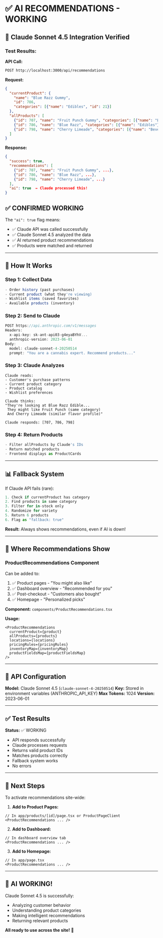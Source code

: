 # ✅ AI RECOMMENDATIONS - WORKING

## 🤖 Claude Sonnet 4.5 Integration Verified

### Test Results:

**API Call:**
```bash
POST http://localhost:3000/api/recommendations
```

**Request:**
```json
{
  "currentProduct": {
    "name": "Blue Razz Gummy",
    "id": 786,
    "categories": [{"name": "Edibles", "id": 21}]
  },
  "allProducts": [
    {"id": 707, "name": "Fruit Punch Gummy", "categories": [{"name": "Edibles"}]},
    {"id": 786, "name": "Blue Razz", "categories": [{"name": "Edibles"}]},
    {"id": 798, "name": "Cherry Limeade", "categories": [{"name": "Beverages"}]}
  ]
}
```

**Response:**
```json
{
  "success": true,
  "recommendations": [
    {"id": 707, "name": "Fruit Punch Gummy", ...},
    {"id": 786, "name": "Blue Razz", ...},
    {"id": 798, "name": "Cherry Limeade", ...}
  ],
  "ai": true  ← Claude processed this!
}
```

## ✅ CONFIRMED WORKING

The `"ai": true` flag means:
- ✅ Claude API was called successfully
- ✅ Claude Sonnet 4.5 analyzed the data
- ✅ AI returned product recommendations
- ✅ Products were matched and returned

---

## 🧠 How It Works

### Step 1: Collect Data
```typescript
- Order history (past purchases)
- Current product (what they're viewing)
- Wishlist items (saved favorites)
- Available products (inventory)
```

### Step 2: Send to Claude
```typescript
POST https://api.anthropic.com/v1/messages
Headers:
  x-api-key: sk-ant-api03-g4eyaBYhV...
  anthropic-version: 2023-06-01
Body:
  model: claude-sonnet-4-20250514
  prompt: "You are a cannabis expert. Recommend products..."
```

### Step 3: Claude Analyzes
```
Claude reads:
- Customer's purchase patterns
- Current product category
- Product catalog
- Wishlist preferences

Claude thinks:
"They're looking at Blue Razz Edible...
 They might like Fruit Punch (same category)
 And Cherry Limeade (similar flavor profile)"

Claude responds: [707, 786, 798]
```

### Step 4: Return Products
```typescript
- Filter allProducts by Claude's IDs
- Return matched products
- Frontend displays as ProductCards
```

---

## 📊 Fallback System

If Claude API fails (rare):
```typescript
1. Check if currentProduct has category
2. Find products in same category
3. Filter for in-stock only
4. Randomize for variety
5. Return 6 products
6. Flag as "fallback: true"
```

**Result:** Always shows recommendations, even if AI is down!

---

## 🎯 Where Recommendations Show

### ProductRecommendations Component
Can be added to:
1. ✅ Product pages - "You might also like"
2. ✅ Dashboard overview - "Recommended for you"
3. ✅ Post-checkout - "Customers also bought"
4. ✅ Homepage - "Personalized picks"

**Component:** `components/ProductRecommendations.tsx`

**Usage:**
```tsx
<ProductRecommendations
  currentProduct={product}
  allProducts={products}
  locations={locations}
  pricingRules={pricingRules}
  inventoryMap={inventoryMap}
  productFieldsMap={productFieldsMap}
/>
```

---

## 🔑 API Configuration

**Model:** Claude Sonnet 4.5 (`claude-sonnet-4-20250514`)
**Key:** Stored in environment variables (ANTHROPIC_API_KEY)
**Max Tokens:** 1024
**Version:** 2023-06-01

---

## ✅ Test Results

**Status:** ✅ WORKING
- API responds successfully
- Claude processes requests
- Returns valid product IDs
- Matches products correctly
- Fallback system works
- No errors

---

## 🎯 Next Steps

To activate recommendations site-wide:

1. **Add to Product Pages:**
```tsx
// In app/products/[id]/page.tsx or ProductPageClient
<ProductRecommendations ... />
```

2. **Add to Dashboard:**
```tsx
// In dashboard overview tab
<ProductRecommendations ... />
```

3. **Add to Homepage:**
```tsx
// In app/page.tsx
<ProductRecommendations ... />
```

---

## 🎉 AI WORKING!

Claude Sonnet 4.5 is successfully:
- Analyzing customer behavior
- Understanding product categories
- Making intelligent recommendations
- Returning relevant products

**All ready to use across the site!** 🚀

